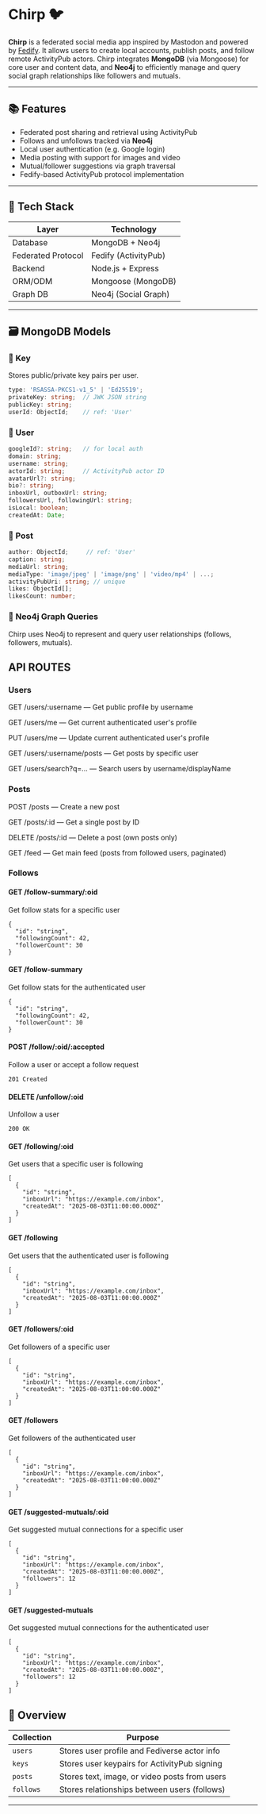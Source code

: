 # Chirp 🐦

**Chirp** is a federated social media app inspired by Mastodon and powered by [Fedify](https://github.com/modern-activitypub/fedify). It allows users to create local accounts, publish posts, and follow remote ActivityPub actors. Chirp integrates **MongoDB** (via Mongoose) for core user and content data, and **Neo4j** to efficiently manage and query social graph relationships like followers and mutuals.

---

## 📚 Features

- Federated post sharing and retrieval using ActivityPub
- Follows and unfollows tracked via **Neo4j**
- Local user authentication (e.g. Google login)
- Media posting with support for images and video
- Mutual/follower suggestions via graph traversal
- Fedify-based ActivityPub protocol implementation

---

## 🧱 Tech Stack

| Layer              | Technology                  |
|--------------------|------------------------------|
| Database           | MongoDB + Neo4j              |
| Federated Protocol | Fedify (ActivityPub)         |
| Backend            | Node.js + Express            |
| ORM/ODM            | Mongoose (MongoDB)           |
| Graph DB           | Neo4j (Social Graph)         |

---

## 🗃️ MongoDB Models

### 🔐 Key

Stores public/private key pairs per user.

```ts
type: 'RSASSA-PKCS1-v1_5' | 'Ed25519';
privateKey: string;  // JWK JSON string
publicKey: string;
userId: ObjectId;    // ref: 'User'
```

### 🔐 User

```ts
googleId?: string;   // for local auth
domain: string;
username: string;
actorId: string;     // ActivityPub actor ID
avatarUrl?: string;
bio?: string;
inboxUrl, outboxUrl: string;
followersUrl, followingUrl: string;
isLocal: boolean;
createdAt: Date;
```

### 📝 Post

```ts
author: ObjectId;     // ref: 'User'
caption: string;
mediaUrl: string;
mediaType: 'image/jpeg' | 'image/png' | 'video/mp4' | ...;
activityPubUri: string; // unique
likes: ObjectId[];
likesCount: number;
```

### 🔗 Neo4j Graph Queries

Chirp uses Neo4j to represent and query user relationships (follows, followers, mutuals).

## API ROUTES

### Users
GET /users/:username — Get public profile by username

GET /users/me — Get current authenticated user's profile

PUT /users/me — Update current authenticated user's profile

GET /users/:username/posts — Get posts by specific user

GET /users/search?q=... — Search users by username/displayName

### Posts
POST /posts — Create a new post

GET /posts/:id — Get a single post by ID

DELETE /posts/:id — Delete a post (own posts only)

GET /feed — Get main feed (posts from followed users, paginated)

### Follows
#### GET /follow-summary/:oid
Get follow stats for a specific user
```
{
  "id": "string",
  "followingCount": 42,
  "followerCount": 30
}
```

#### GET /follow-summary
Get follow stats for the authenticated user

```
{
  "id": "string",
  "followingCount": 42,
  "followerCount": 30
}
```

#### POST /follow/:oid/:accepted
Follow a user or accept a follow request

```
201 Created
```

#### DELETE /unfollow/:oid
Unfollow a user

```
200 OK
```

#### GET /following/:oid
Get users that a specific user is following

```
[
  {
    "id": "string",
    "inboxUrl": "https://example.com/inbox",
    "createdAt": "2025-08-03T11:00:00.000Z"
  }
]
```

#### GET /following
Get users that the authenticated user is following

```
[
  {
    "id": "string",
    "inboxUrl": "https://example.com/inbox",
    "createdAt": "2025-08-03T11:00:00.000Z"
  }
]
```

#### GET /followers/:oid
Get followers of a specific user

```
[
  {
    "id": "string",
    "inboxUrl": "https://example.com/inbox",
    "createdAt": "2025-08-03T11:00:00.000Z"
  }
]
```

#### GET /followers
Get followers of the authenticated user

```
[
  {
    "id": "string",
    "inboxUrl": "https://example.com/inbox",
    "createdAt": "2025-08-03T11:00:00.000Z"
  }
]
```

#### GET /suggested-mutuals/:oid
Get suggested mutual connections for a specific user

```
[
  {
    "id": "string",
    "inboxUrl": "https://example.com/inbox",
    "createdAt": "2025-08-03T11:00:00.000Z",
    "followers": 12
  }
]
```

#### GET /suggested-mutuals
Get suggested mutual connections for the authenticated user

```
[
  {
    "id": "string",
    "inboxUrl": "https://example.com/inbox",
    "createdAt": "2025-08-03T11:00:00.000Z",
    "followers": 12
  }
]
```

## 📌 Overview

| Collection | Purpose                                         |
|------------|-------------------------------------------------|
| `users`    | Stores user profile and Fediverse actor info    |
| `keys`     | Stores user keypairs for ActivityPub signing    |
| `posts`    | Stores text, image, or video posts from users   |
| `follows`  | Stores relationships between users (follows)    |

---